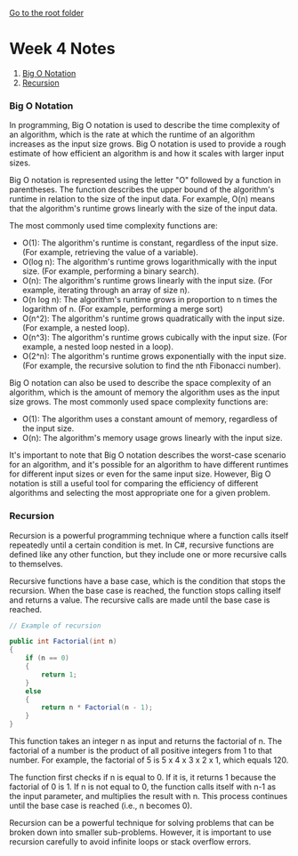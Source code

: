[Go to the root folder](https://github.com/RicardoGoncalves-CS/Sparta)

# Week 4 Notes

1. [Big O Notation]()
2. [Recursion]()

### Big O Notation

In programming, Big O notation is used to describe the time complexity of an algorithm, which is the rate at which the runtime of an algorithm increases as the input size grows. Big O notation is used to provide a rough estimate of how efficient an algorithm is and how it scales with larger input sizes.

Big O notation is represented using the letter "O" followed by a function in parentheses. The function describes the upper bound of the algorithm's runtime in relation to the size of the input data. For example, O(n) means that the algorithm's runtime grows linearly with the size of the input data.

The most commonly used time complexity functions are:

- O(1): The algorithm's runtime is constant, regardless of the input size. (For example, retrieving the value of a variable).
- O(log n): The algorithm's runtime grows logarithmically with the input size. (For example, performing a binary search).
- O(n): The algorithm's runtime grows linearly with the input size. (For example, iterating through an array of size n).
- O(n log n): The algorithm's runtime grows in proportion to n times the logarithm of n. (For example, performing a merge sort)
- O(n^2): The algorithm's runtime grows quadratically with the input size. (For example, a nested loop).
- O(n^3): The algorithm's runtime grows cubically with the input size. (For example, a nested loop nested in a loop).
- O(2^n): The algorithm's runtime grows exponentially with the input size. (For example, the recursive solution to find the nth Fibonacci number).

Big O notation can also be used to describe the space complexity of an algorithm, which is the amount of memory the algorithm uses as the input size grows. The most commonly used space complexity functions are:

- O(1): The algorithm uses a constant amount of memory, regardless of the input size.
- O(n): The algorithm's memory usage grows linearly with the input size.

It's important to note that Big O notation describes the worst-case scenario for an algorithm, and it's possible for an algorithm to have different runtimes for different input sizes or even for the same input size. However, Big O notation is still a useful tool for comparing the efficiency of different algorithms and selecting the most appropriate one for a given problem.

### Recursion

Recursion is a powerful programming technique where a function calls itself repeatedly until a certain condition is met. In C#, recursive functions are defined like any other function, but they include one or more recursive calls to themselves.

Recursive functions have a base case, which is the condition that stops the recursion. When the base case is reached, the function stops calling itself and returns a value. The recursive calls are made until the base case is reached.

```C#
// Example of recursion

public int Factorial(int n)
{
    if (n == 0)
    {
        return 1;
    }
    else
    {
        return n * Factorial(n - 1);
    }
}
```

This function takes an integer n as input and returns the factorial of n. The factorial of a number is the product of all positive integers from 1 to that number. For example, the factorial of 5 is 5 x 4 x 3 x 2 x 1, which equals 120.

The function first checks if n is equal to 0. If it is, it returns 1 because the factorial of 0 is 1. If n is not equal to 0, the function calls itself with n-1 as the input parameter, and multiplies the result with n. This process continues until the base case is reached (i.e., n becomes 0).

Recursion can be a powerful technique for solving problems that can be broken down into smaller sub-problems. However, it is important to use recursion carefully to avoid infinite loops or stack overflow errors.
